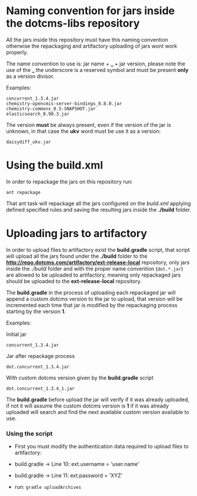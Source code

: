 # Naming convention for jars inside the dotcms-libs repository

All the jars inside this repository must have this naming convention otherwise the repackaging and artifactory uploading of jars wont work properly.

The name convention to use is: jar name + **_** + jar version, please note the use of the **_** the underscore is a reserved symbol and must be present **only** as a version divisor.

Examples:

```
concurrent_1.3.4.jar
chemistry-opencmis-server-bindings_0.8.0.jar
chemistry-commons_0.5-SNAPSHOT.jar
elasticsearch_0.90.3.jar
```

The version **must** be always present, even if the version of the jar is unknown, in that case the **ukv** word must be use it as a version:

```
daisydiff_ukv.jar
```


# Using the build.xml

In order to repackage the jars on this repository run: 

```
ant repackage
```

That ant task will repackage all the jars configured on the *build.xml* applying defined specified rules and saving the resulting jars inside the **./build** folder.

# Uploading jars to artifactory

In order to upload files to artifactory exist the **build.gradle** script, that script will upload all the jars found under the **./build** folder to the **http://repo.dotcms.com/artifactory/ext-release-local** repository, only jars inside the *./build* folder and with the proper name convention (`dot.*.jar`) are allowed to be uploaded to artifactory, meaning only repackaged jars should be uploaded to the **ext-release-local** repository.

The **build.gradle** in the process of uploading each repackaged jar will append a custom dotcms version to the jar to upload, that version will be incremented each time that jar is modified by the repackaging process starting by the version **1**.

Examples:

Initial jar
```
concurrent_1.3.4.jar
```

Jar after repackage process
```
dot.concurrent_1.3.4.jar
```

With custom dotcms version given by the **build.gradle** script
```
dot.concurrent_1.3.4_1.jar
```

The **build.gradle** before upload the jar will verify if it was already uploaded, if not it will assume the custom dotcms version is **1** if it was already uploaded will search and find the next available custom version available to use.

### Using the script


* First you must modify the authentication data required to upload files to artifactory:
 * build.gradle -> Line 10: ext.username = 'user.name'
 * build.gradle -> Line 11: ext.password = 'XYZ'
  
* run: `gradle uploadArchives` 
